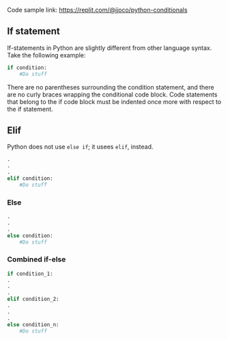 Code sample link: <https://replit.com/@jjoco/python-conditionals>

## If statement
If-statements in Python are slightly different from other language syntax. Take the following example:

```python
if condition:
    #Do stuff
```
There are no parentheses surrounding the condition statement, and there are no curly braces wrapping the conditional code block. 
Code statements that belong to the if code block must be indented once more with respect to the if statement.
## Elif 
Python does not use `else if`; it usees `elif`, instead.
```python
.
.
.
elif condition:
    #Do stuff
```


### Else
```python
.
.
.
else condition:
    #Do stuff
```

### Combined if-else

```python
if condition_1:
.
.
.
elif condition_2:
.
.
.
else condition_n:
    #Do stuff
```
